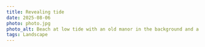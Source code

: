 ```yaml
---
title: Revealing tide
date: 2025-08-06
photo: photo.jpg
photo_alt: Beach at low tide with an old manor in the background and a couple walking in the foreground
tags: Landscape
---
```

